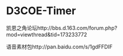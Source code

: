# D3COE-Timer
凯恩之角论坛http://bbs.d.163.com/forum.php?mod=viewthread&tid=173233772

语音素材包http://pan.baidu.com/s/1gdFFDIF
